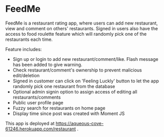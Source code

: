 # FeedMe
FeedMe is a restaurant rating app, where users can add new restaurant, view and comment on others' restaurants. Signed in users also have the access to food roulette feature which will randomly pick one of the restaurants each time.

Feature includes:
- Sign up or login to add new restaurant/comment/like. Flash message has been added to give warning.
- Check restaurant/comment's ownership to prevent malicious edit/deletion
- Signed in customer can click on 'Feeling Luckly' button to let the app randomly pick one restaurant from the database
- Optional admin signin option to assign access of editing all restaurants/comments
- Public user profile page
- Fuzzy search for restaurants on home page
- Display time since post was created with Moment JS

This app is deployed at https://aqueous-cove-61246.herokuapp.com/restaurant .
